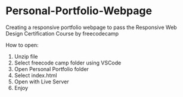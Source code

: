 # Personal-Portfolio-Webpage
Creating a responsive portfolio webpage to pass the Responsive Web Design Certification Course by freecodecamp

How to open:
1. Unzip file
2. Select freecode camp folder using VSCode
3. Open Personal Portfolio folder
4. Select index.html
5. Open with Live Server
6. Enjoy
